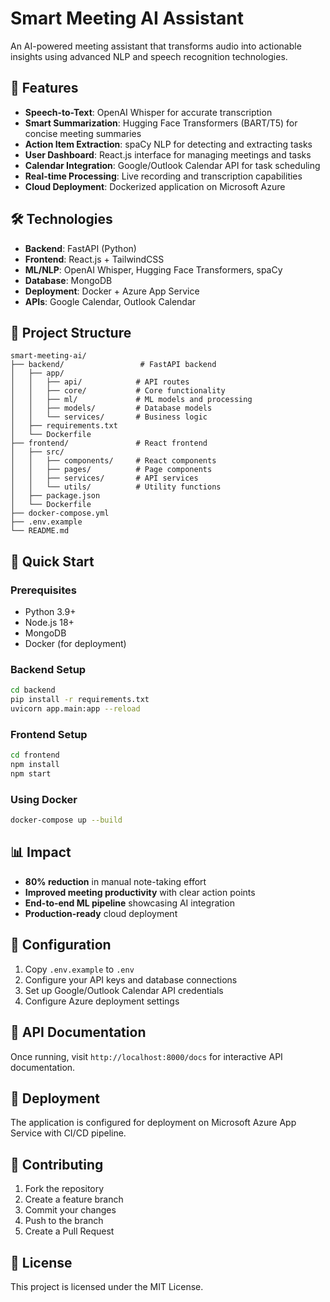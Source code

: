# Smart Meeting AI Assistant

An AI-powered meeting assistant that transforms audio into actionable insights using advanced NLP and speech recognition technologies.

## 🚀 Features

- **Speech-to-Text**: OpenAI Whisper for accurate transcription
- **Smart Summarization**: Hugging Face Transformers (BART/T5) for concise meeting summaries
- **Action Item Extraction**: spaCy NLP for detecting and extracting tasks
- **User Dashboard**: React.js interface for managing meetings and tasks
- **Calendar Integration**: Google/Outlook Calendar API for task scheduling
- **Real-time Processing**: Live recording and transcription capabilities
- **Cloud Deployment**: Dockerized application on Microsoft Azure

## 🛠️ Technologies

- **Backend**: FastAPI (Python)
- **Frontend**: React.js + TailwindCSS
- **ML/NLP**: OpenAI Whisper, Hugging Face Transformers, spaCy
- **Database**: MongoDB
- **Deployment**: Docker + Azure App Service
- **APIs**: Google Calendar, Outlook Calendar

## 📁 Project Structure

```
smart-meeting-ai/
├── backend/                 # FastAPI backend
│   ├── app/
│   │   ├── api/            # API routes
│   │   ├── core/           # Core functionality
│   │   ├── ml/             # ML models and processing
│   │   ├── models/         # Database models
│   │   └── services/       # Business logic
│   ├── requirements.txt
│   └── Dockerfile
├── frontend/               # React frontend
│   ├── src/
│   │   ├── components/     # React components
│   │   ├── pages/          # Page components
│   │   ├── services/       # API services
│   │   └── utils/          # Utility functions
│   ├── package.json
│   └── Dockerfile
├── docker-compose.yml
├── .env.example
└── README.md
```

## 🚀 Quick Start

### Prerequisites
- Python 3.9+
- Node.js 18+
- MongoDB
- Docker (for deployment)

### Backend Setup
```bash
cd backend
pip install -r requirements.txt
uvicorn app.main:app --reload
```

### Frontend Setup
```bash
cd frontend
npm install
npm start
```

### Using Docker
```bash
docker-compose up --build
```

## 📊 Impact

- **80% reduction** in manual note-taking effort
- **Improved meeting productivity** with clear action points
- **End-to-end ML pipeline** showcasing AI integration
- **Production-ready** cloud deployment

## 🔧 Configuration

1. Copy `.env.example` to `.env`
2. Configure your API keys and database connections
3. Set up Google/Outlook Calendar API credentials
4. Configure Azure deployment settings

## 📝 API Documentation

Once running, visit `http://localhost:8000/docs` for interactive API documentation.

## 🚀 Deployment

The application is configured for deployment on Microsoft Azure App Service with CI/CD pipeline.

## 🤝 Contributing

1. Fork the repository
2. Create a feature branch
3. Commit your changes
4. Push to the branch
5. Create a Pull Request

## 📄 License

This project is licensed under the MIT License.